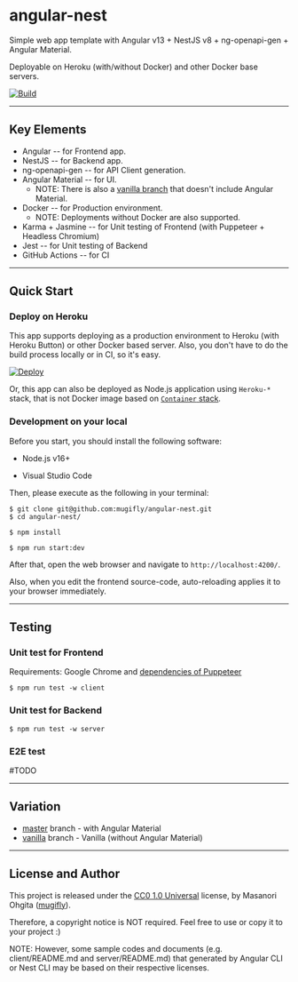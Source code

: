 # angular-nest

Simple web app template with Angular v13 + NestJS v8 + ng-openapi-gen + Angular Material.

Deployable on Heroku (with/without Docker) and other Docker base servers.

[![Build](https://github.com/mugifly/angular-nest/actions/workflows/build.yml/badge.svg?event=push)](https://github.com/mugifly/angular-nest/actions/workflows/build.yml)

---

## Key Elements

- Angular -- for Frontend app.
- NestJS -- for Backend app.
- ng-openapi-gen -- for API Client generation.
- Angular Material -- for UI.
  - NOTE: There is also a [vanilla branch](https://github.com/mugifly/angular-nest/tree/vanilla) that doesn't include Angular Material.
- Docker -- for Production environment.
  - NOTE: Deployments without Docker are also supported.
- Karma + Jasmine -- for Unit testing of Frontend (with Puppeteer + Headless Chromium)
- Jest -- for Unit testing of Backend
- GitHub Actions -- for CI

---

## Quick Start

### Deploy on Heroku

This app supports deploying as a production environment to Heroku (with Heroku Button) or other Docker based server.
Also, you don't have to do the build process locally or in CI, so it's easy.

[![Deploy](https://www.herokucdn.com/deploy/button.svg)](https://heroku.com/deploy?template=https://github.com/mugifly/angular-nest)

Or, this app can also be deployed as Node.js application using `Heroku-*` stack, that is not Docker image based on [`Container` stack](https://devcenter.heroku.com/articles/stack).

### Development on your local

Before you start, you should install the following software:

- Node.js v16+

- Visual Studio Code

Then, please execute as the following in your terminal:

```
$ git clone git@github.com:mugifly/angular-nest.git
$ cd angular-nest/

$ npm install

$ npm run start:dev
```

After that, open the web browser and navigate to `http://localhost:4200/`.

Also, when you edit the frontend source-code, auto-reloading applies it to your browser immediately.

---

## Testing

### Unit test for Frontend

Requirements: Google Chrome and [dependencies of Puppeteer](https://github.com/puppeteer/puppeteer/blob/main/docs/troubleshooting.md)

```
$ npm run test -w client
```

### Unit test for Backend

```
$ npm run test -w server
```

### E2E test

#TODO

---

## Variation

- [master](https://github.com/mugifly/angular-nest/tree/master) branch - with Angular Material
- [vanilla](https://github.com/mugifly/angular-nest/tree/vanilla) branch - Vanilla (without Angular Material)

---

## License and Author

This project is released under the [CC0 1.0 Universal](https://github.com/mugifly/angular-nest/blob/master/LICENSE) license, by Masanori Ohgita ([mugifly](https://github.com/mugifly)).

Therefore, a copyright notice is NOT required.
Feel free to use or copy it to your project :)

NOTE: However, some sample codes and documents (e.g. client/README.md and server/README.md) that generated by Angular CLI or Nest CLI may be based on their respective licenses.
